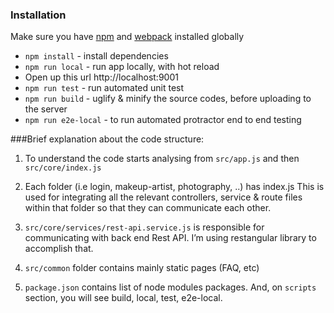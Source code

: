 ### Installation
Make sure you have [npm](https://www.npmjs.org/) and [webpack](http://webpack.github.io/) installed globally

- `npm install` - install dependencies
- `npm run local` - run app locally, with hot reload
- Open up this url http://localhost:9001
- `npm run test` - run automated unit test
- `npm run build` - uglify & minify the source codes, before uploading to the server
- `npm run e2e-local` - to run automated protractor end to end testing

###Brief explanation about the code structure:
1. To understand the code starts analysing from `src/app.js` and then `src/core/index.js`

2. Each folder (i.e login, makeup-artist, photography, ..) has index.js
This is used for integrating all the relevant controllers, service & route files within that folder so that they can communicate each other.

3. `src/core/services/rest-api.service.js` is responsible for communicating with back end Rest API. I’m using restangular library to accomplish that.

4. `src/common` folder contains mainly static pages (FAQ, etc) 

5. `package.json` contains list of node modules packages. 
And, on `scripts` section, you will see build, local, test, e2e-local. 